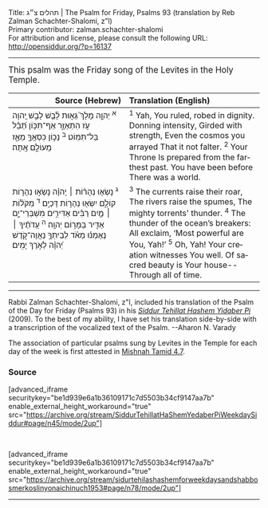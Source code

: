 <html>
<head></head>
<body>
Title: תהלים צ״ג | The Psalm for Friday, Psalms 93 (translation by Reb Zalman Schachter-Shalomi, z”l)<br />
Primary contributor: zalman.schachter-shalomi<br />
For attribution and license, please consult the following URL: <a href="http://opensiddur.org/?p=16137">http://opensiddur.org/?p=16137</a>
<p />
<hr />

<div class="english" lang="en" style="font-size: 1.2em;">
This psalm was the Friday song of the Levites in the Holy Temple.
</div>

<table style="margin-left: auto;margin-right: auto;" class="draggable">
<thead><tr><th id="x" style="text-align: right;">Source (Hebrew)</th><th style="text-align: left;">Translation (English)</th></tr></thead>
<tbody>
<tr>
<td style="vertical-align:top;" width="46%">
<div class="liturgy" lang="he">
<sup>א</sup>&nbsp;יְהוָ֣ה מָלָךְ֮ גֵּא֪וּת לָ֫בֵ֥שׁ 
לָבֵ֣שׁ יְ֭הוָה 
עֹ֣ז הִתְאַזָּ֑ר 
אַף־תִּכּ֥וֹן תֵּ֝בֵ֗ל 
בַּל־תִּמּֽוֹט׃
<sup>ב</sup>&nbsp;נָכ֣וֹן 
כִּסְאֲךָ֣ 
מֵאָ֑ז 
מֵֽעוֹלָ֣ם אָֽתָּה׃
</span></div>
</td>
 
<td style="vertical-align:top;" width="53%">
<div class="english" lang="en">
<sup>1</sup>&nbsp;Yah, You ruled, robed in dignity.
Donning intensity,
Girded with strength,
Even the cosmos you arrayed
That it not falter.
<sup>2</sup>&nbsp;Your Throne 
Is prepared from the farthest past.
You have been before
There was a world.
</div></td>
</tr>


<tr>
<td style="vertical-align:top;" width="46%">
<div class="liturgy" lang="he">
<sup>ג</sup>&nbsp;נָשְׂא֤וּ נְהָר֨וֹת ׀ יְֽהוָ֗ה 
נָשְׂא֣וּ נְהָר֣וֹת קוֹלָ֑ם 
יִשְׂא֖וּ נְהָר֣וֹת דָּכְיָֽם׃
<sup>ד</sup>&nbsp;מִקֹּל֨וֹת ׀ מַ֤יִם רַבִּ֗ים אַדִּירִ֣ים מִשְׁבְּרֵי־יָ֑ם 
אַדִּ֖יר בַּמָּר֣וֹם יְהוָֽה׃
<sup>ה</sup>&nbsp;עֵֽדֹתֶ֨יךָ ׀ 
נֶאֶמְנ֬וּ מְאֹ֗ד 
לְבֵיתְךָ֥ נַאֲוָה־קֹ֑דֶשׁ יְ֝הוָ֗ה 
לְאֹ֣רֶךְ יָמִֽים׃
</span></div>
</td>
 
<td style="vertical-align:top;" width="53%">
<div class="english" lang="en">
<sup>3</sup>&nbsp;The currents raise their roar,
The rivers raise the spumes,
The mighty torrents' thunder.
<sup>4</sup>&nbsp;The thunder of the ocean’s breakers: All exclaim, 
‘Most powerful are You, Yah!’
<sup>5</sup>&nbsp;Oh, Yah! Your creation 
witnesses You well.
Of sacred beauty is Your house--
Through all of time.
</div></td>
 </tr>
</tbody></table>

<hr />

Rabbi Zalman Schachter-Shalomi, z"l, included his translation of the Psalm of the Day for Friday (Psalms 93) in his <em><a href="https://opensiddur.org/siddurim/ha-ari/neo-hasidut/reb-zalmans-open-siddur-tehillat-hashem/">Siddur Tehillat Hashem Yidaber Pi</a></em> (2009). To the best of my ability, I have set his translation side-by-side with a transcription of the vocalized text of the Psalm. --Aharon N. Varady

The association of particular psalms sung by Levites in the Temple for each day of the week is first attested in <a href="https://www.sefaria.org/Mishnah_Tamid.7.4?lang=bi">Mishnah Tamid 4.7</a>.

<h3>Source</h3>

[advanced_iframe securitykey="be1d939e6a1b36109171c7d5503b34cf9147aa7b" enable_external_height_workaround="true" src="https://archive.org/stream/SiddurTehillatHaShemYedaberPiWeekdaySiddur#page/n45/mode/2up"]

&nbsp;

[advanced_iframe securitykey="be1d939e6a1b36109171c7d5503b34cf9147aa7b" enable_external_height_workaround="true" src="https://archive.org/stream/sidurtehilashashemforweekdaysandshabbosmerkoslinyonaichinuch1953#page/n78/mode/2up"]

<hr />

&nbsp;
</body>
</html>